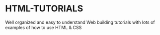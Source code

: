 # HTML-TUTORIALS
Well organized and easy to understand Web building tutorials with lots of examples of how to use HTML &amp; CSS
